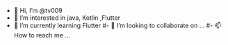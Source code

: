 - 👋 Hi, I’m @tv009
- 👀 I’m interested in java, Kotlin ,Flutter
- 🌱 I’m currently learning Flutter
#- 💞️ I’m looking to collaborate on ...
#- 📫 How to reach me ...

<!---
tv009/tv009 is a ✨ special ✨ repository because its `README.md` (this file) appears on your GitHub profile.
You can click the Preview link to take a look at your changes.
--->
